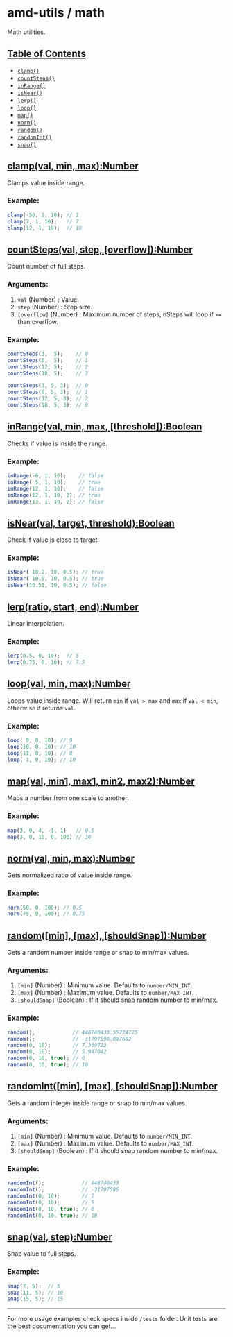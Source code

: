 # amd-utils / math #

Math utilities.



## <a href="#toc" name="toc">Table of Contents</a>

 - [`clamp()`](#clamp)
 - [`countSteps()`](#countSteps)
 - [`inRange()`](#inRange)
 - [`isNear()`](#isNear)
 - [`lerp()`](#lerp)
 - [`loop()`](#loop)
 - [`map()`](#map)
 - [`norm()`](#norm)
 - [`random()`](#random)
 - [`randomInt()`](#randomInt)
 - [`snap()`](#snap)



## <a href="#clamp" name="clamp">clamp(val, min, max):Number</a>

Clamps value inside range.

### Example:

```js
clamp(-50, 1, 10); // 1
clamp(7, 1, 10);   // 7
clamp(12, 1, 10);  // 10
```



## <a href="#countSteps" name="countSteps">countSteps(val, step, [overflow]):Number</a>

Count number of full steps.

### Arguments:

 1. `val` (Number)        : Value.
 2. `step` (Number)       : Step size.
 3. `[overflow]` (Number) : Maximum number of steps, nSteps will loop if
`>=` than overflow.


### Example:

```js
countSteps(3,  5);    // 0
countSteps(6,  5);    // 1
countSteps(12, 5);    // 2
countSteps(18, 5);    // 3

countSteps(3, 5, 3);  // 0
countSteps(6, 5, 3);  // 1
countSteps(12, 5, 3); // 2
countSteps(18, 5, 3); // 0
```



## <a href="#inRange" name="inRange">inRange(val, min, max, [threshold]):Boolean</a>

Checks if value is inside the range.

### Example:

```js
inRange(-6, 1, 10);    // false
inRange( 5, 1, 10);    // true
inRange(12, 1, 10);    // false
inRange(12, 1, 10, 2); // true
inRange(13, 1, 10, 2); // false
```



## <a href="#isNear" name="isNear">isNear(val, target, threshold):Boolean</a>

Check if value is close to target.

### Example:

```js
isNear( 10.2, 10, 0.5); // true
isNear( 10.5, 10, 0.5); // true
isNear(10.51, 10, 0.5); // false
```



## <a href="#lerp" name="lerp">lerp(ratio, start, end):Number</a>

Linear interpolation.

### Example:

```js
lerp(0.5, 0, 10);  // 5
lerp(0.75, 0, 10); // 7.5
```



## <a href="#loop" name="loop">loop(val, min, max):Number</a>

Loops value inside range. Will return `min` if `val > max` and `max` if `val
< min`, otherwise it returns `val`.

### Example:

```js
loop( 9, 0, 10); // 9
loop(10, 0, 10); // 10
loop(11, 0, 10); // 0
loop(-1, 0, 10); // 10
```



## <a href="#map" name="map">map(val, min1, max1, min2, max2):Number</a>

Maps a number from one scale to another.

### Example:

```js
map(3, 0, 4, -1, 1)   // 0.5
map(3, 0, 10, 0, 100) // 30
```



## <a href="#norm" name="norm">norm(val, min, max):Number</a>

Gets normalized ratio of value inside range.

### Example:

```js
norm(50, 0, 100); // 0.5
norm(75, 0, 100); // 0.75
```


## <a href="#random" name="random">random([min], [max], [shouldSnap]):Number</a>

Gets a random number inside range or snap to min/max values.

### Arguments:

 1. `[min]` (Number)         : Minimum value. Defaults to `number/MIN_INT`.
 2. `[max]` (Number)         : Maximum value. Defaults to `number/MAX_INT`.
 3. `[shouldSnap]` (Boolean) : If it should snap random number to min/max.


### Example:

```js
random();            // 448740433.55274725
random();            // -31797596.097682
random(0, 10);       // 7.369723
random(0, 10);       // 5.987042
random(0, 10, true); // 0
random(0, 10, true); // 10
```



## <a href="#randomInt" name="randomInt">randomInt([min], [max], [shouldSnap]):Number</a>

Gets a random integer inside range or snap to min/max values.

### Arguments:

 1. `[min]` (Number)         : Minimum value. Defaults to `number/MIN_INT`.
 2. `[max]` (Number)         : Maximum value. Defaults to `number/MAX_INT`.
 3. `[shouldSnap]` (Boolean) : If it should snap random number to min/max.


### Example:

```js
randomInt();            // 448740433
randomInt();            // -31797596
randomInt(0, 10);       // 7
randomInt(0, 10);       // 5
randomInt(0, 10, true); // 0
randomInt(0, 10, true); // 10
```



## <a href="#snap" name="snap">snap(val, step):Number</a>

Snap value to full steps.

### Example:

```js
snap(7, 5);  // 5
snap(11, 5); // 10
snap(15, 5); // 15
```


-------------------------------------------------------------------------------

For more usage examples check specs inside `/tests` folder. Unit tests are the
best documentation you can get...


